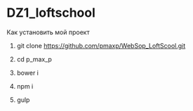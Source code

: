# DZ1_loftschool

Как установить мой проект

1. git clone https://github.com/pmaxp/WebSop_LoftScool.git

2. cd p_max_p

3. bower i

4. npm i

5. gulp
